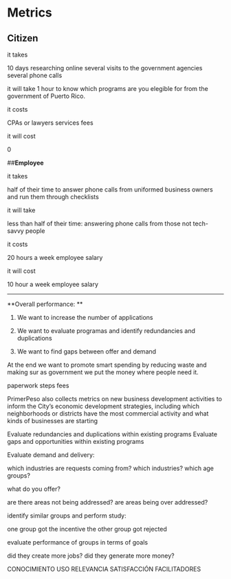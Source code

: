 # Metrics

## **Citizen**


it takes

10 days researching online
several visits to the government agencies
several phone calls

it will take
1 hour to know which programs are you elegible for from the government of Puerto Rico.

it costs

CPAs or lawyers services fees


it will cost

0


##**Employee**


it takes

half of their time to answer phone calls from uniformed business owners and run them through checklists

it will take

less than half of their time: answering phone calls from those not tech-savvy people

it costs

20 hours a week employee salary

it will cost

10 hour a week employee salary

---

**Overall performance:
**

1. We want to increase the number of applications

2. We want to evaluate programas and identify redundancies and duplications

3. We want to find gaps between offer and demand

At the end we want to promote smart spending by reducing waste and making sur as government we put the money where people need it.


paperwork
steps
fees

PrimerPeso also collects metrics on new business development activities to inform the City’s economic development strategies, including which neighborhoods or districts have the most commercial activity and what kinds of businesses are starting


Evaluate redundancies and duplications within existing programs
Evaluate gaps and opportunities within existing programs


Evaluate demand and delivery:

which industries are requests coming from?
which industries?
which age groups?

what do you offer?

are there areas not being addressed?
are areas being over addressed?

identify similar groups and perform study:

one group got the incentive
the other group got rejected

evaluate performance of groups in terms of goals

did they create more jobs?
did they generate more money?

CONOCIMIENTO  USO    RELEVANCIA     SATISFACCIÓN      FACILITADORES


